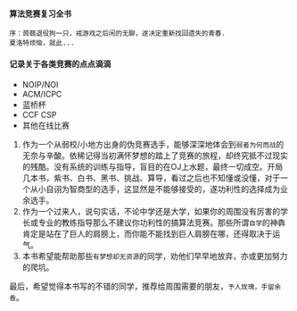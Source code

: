 ### `算法竞赛复习全书`
```
序：蒟蒻退役狗一只，戒游戏之后闲的无聊，遂决定重新找回遗失的青春.
夏洛特烦恼，就此...
```

#### 记录关于各类竞赛的点点滴滴
- NOIP/NOI
- ACM/ICPC
- 蓝桥杯
- CCF CSP
- 其他在线比赛

1. 作为一个从弱校/小地方出身的伪竞赛选手，能够深深地体会到`弱者为何而战`的无奈与辛酸。依稀记得当初满怀梦想的踏上了竞赛的旅程，却终究抵不过现实的残酷。没有系统的训练与指导，盲目的在OJ上水题，最终一切成空。开局几本书，紫书、白书、黑书、挑战、算导，看过之后也不知懂或没懂，对于一个从小自诩为智商型的选手，这显然是不能够接受的，遂功利性的选择成为业余选手。
2. 作为一个过来人，说句实话，不论中学还是大学，如果你的周围没有厉害的学长或专业的教练指导那么不建议你功利性的搞算法竞赛。那些所谓`自学`的神犇肯定是站在了巨人的肩膀上，而你能不能找到巨人肩膀在哪，还得取决于运气。
3. 本书希望能帮助那些`有梦想却无资源`的同学，劝他们早早地放弃，亦或更加努力的爬坑。


最后，希望觉得本书写的不错的同学，推荐给周围需要的朋友，`予人玫瑰，手留余香`。
